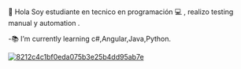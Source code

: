 👋 Hola
Soy estudiante en tecnico en programación 💻 , realizo testing manual y automation .
 
-📚 I’m currently learning c#,Angular,Java,Python.

[
![8212c4c1bf0eda075b3e25b4dd95ab7e](https://user-images.githubusercontent.com/22152649/87788065-14f8b980-c813-11ea-92b1-2452263398e0.gif)
](url)




